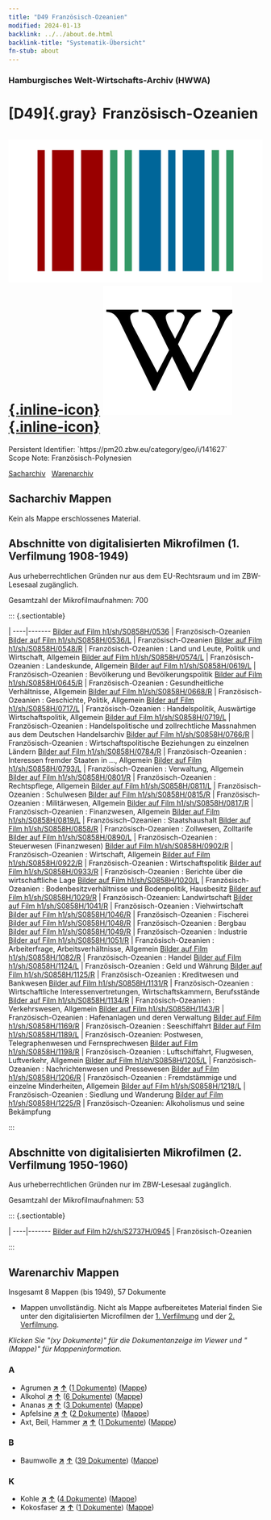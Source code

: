 ```yaml
---
title: "D49 Französisch-Ozeanien"
modified: 2024-01-13
backlink: ../../about.de.html
backlink-title: "Systematik-Übersicht"
fn-stub: about
---
```


### Hamburgisches Welt-Wirtschafts-Archiv (HWWA)

# [D49]{.gray}&#8201; Französisch-Ozeanien &#160; [![Wikidata](/images/Wikidata-logo.svg "Wikidata"){.inline-icon}](http://www.wikidata.org/entity/Q30971) [![Wikipedia](/images/Wikipedia-W.svg "Wikipedia"){.inline-icon}](https://de.wikipedia.org/wiki/Franz%C3%B6sisch-Polynesien)

<div class="hint">Persistent Identifier: `https://pm20.zbw.eu/category/geo/i/141627`</div>

<div class="hint">
Scope Note: Französisch-Polynesien
</div>


[Sacharchiv](#sacharchiv-mappen) &#160; [Warenarchiv](#warenarchiv-mappen)





## Sacharchiv Mappen








Kein als Mappe erschlossenes Material.



<a id="filmsections" />

## Abschnitte von digitalisierten Mikrofilmen (1. Verfilmung 1908-1949)

<p>Aus urheberrechtlichen Gründen nur aus dem EU-Rechtsraum und im ZBW-Lesesaal zugänglich.</p>


<p>Gesamtzahl der Mikrofilmaufnahmen: 700</p>





::: {.sectiontable}

 | 
----|-------
<a class="btn" href="https://pm20.zbw.eu/film/h1/sh/S0858H/0536" rel="nofollow">Bilder auf Film h1/sh/S0858H/0536</a> | Französisch-Ozeanien
<a class="btn" href="https://pm20.zbw.eu/film/h1/sh/S0858H/0536/L" rel="nofollow">Bilder auf Film h1/sh/S0858H/0536/L</a> | Französisch-Ozeanien
<a class="btn" href="https://pm20.zbw.eu/film/h1/sh/S0858H/0548/R" rel="nofollow">Bilder auf Film h1/sh/S0858H/0548/R</a> | Französisch-Ozeanien : Land und Leute, Politik und Wirtschaft, Allgemein
<a class="btn" href="https://pm20.zbw.eu/film/h1/sh/S0858H/0574/L" rel="nofollow">Bilder auf Film h1/sh/S0858H/0574/L</a> | Französisch-Ozeanien : Landeskunde, Allgemein
<a class="btn" href="https://pm20.zbw.eu/film/h1/sh/S0858H/0619/L" rel="nofollow">Bilder auf Film h1/sh/S0858H/0619/L</a> | Französisch-Ozeanien : Bevölkerung und Bevölkerungspolitik
<a class="btn" href="https://pm20.zbw.eu/film/h1/sh/S0858H/0645/R" rel="nofollow">Bilder auf Film h1/sh/S0858H/0645/R</a> | Französisch-Ozeanien : Gesundheitliche Verhältnisse, Allgemein
<a class="btn" href="https://pm20.zbw.eu/film/h1/sh/S0858H/0668/R" rel="nofollow">Bilder auf Film h1/sh/S0858H/0668/R</a> | Französisch-Ozeanien : Geschichte, Politik, Allgemein
<a class="btn" href="https://pm20.zbw.eu/film/h1/sh/S0858H/0717/L" rel="nofollow">Bilder auf Film h1/sh/S0858H/0717/L</a> | Französisch-Ozeanien : Handelspolitik, Auswärtige Wirtschaftspolitik, Allgemein
<a class="btn" href="https://pm20.zbw.eu/film/h1/sh/S0858H/0719/L" rel="nofollow">Bilder auf Film h1/sh/S0858H/0719/L</a> | Französisch-Ozeanien : Handelspolitische und zollrechtliche Massnahmen aus dem Deutschen Handelsarchiv
<a class="btn" href="https://pm20.zbw.eu/film/h1/sh/S0858H/0766/R" rel="nofollow">Bilder auf Film h1/sh/S0858H/0766/R</a> | Französisch-Ozeanien : Wirtschaftspolitische Beziehungen zu einzelnen Ländern
<a class="btn" href="https://pm20.zbw.eu/film/h1/sh/S0858H/0784/R" rel="nofollow">Bilder auf Film h1/sh/S0858H/0784/R</a> | Französisch-Ozeanien : Interessen fremder Staaten in ..., Allgemein
<a class="btn" href="https://pm20.zbw.eu/film/h1/sh/S0858H/0793/L" rel="nofollow">Bilder auf Film h1/sh/S0858H/0793/L</a> | Französisch-Ozeanien : Verwaltung, Allgemein
<a class="btn" href="https://pm20.zbw.eu/film/h1/sh/S0858H/0801/R" rel="nofollow">Bilder auf Film h1/sh/S0858H/0801/R</a> | Französisch-Ozeanien : Rechtspflege, Allgemein
<a class="btn" href="https://pm20.zbw.eu/film/h1/sh/S0858H/0811/L" rel="nofollow">Bilder auf Film h1/sh/S0858H/0811/L</a> | Französisch-Ozeanien : Schulwesen
<a class="btn" href="https://pm20.zbw.eu/film/h1/sh/S0858H/0815/R" rel="nofollow">Bilder auf Film h1/sh/S0858H/0815/R</a> | Französisch-Ozeanien : Militärwesen, Allgemein
<a class="btn" href="https://pm20.zbw.eu/film/h1/sh/S0858H/0817/R" rel="nofollow">Bilder auf Film h1/sh/S0858H/0817/R</a> | Französisch-Ozeanien : Finanzwesen, Allgemein
<a class="btn" href="https://pm20.zbw.eu/film/h1/sh/S0858H/0819/L" rel="nofollow">Bilder auf Film h1/sh/S0858H/0819/L</a> | Französisch-Ozeanien : Staatshaushalt
<a class="btn" href="https://pm20.zbw.eu/film/h1/sh/S0858H/0858/R" rel="nofollow">Bilder auf Film h1/sh/S0858H/0858/R</a> | Französisch-Ozeanien : Zollwesen, Zolltarife
<a class="btn" href="https://pm20.zbw.eu/film/h1/sh/S0858H/0890/L" rel="nofollow">Bilder auf Film h1/sh/S0858H/0890/L</a> | Französisch-Ozeanien : Steuerwesen (Finanzwesen)
<a class="btn" href="https://pm20.zbw.eu/film/h1/sh/S0858H/0902/R" rel="nofollow">Bilder auf Film h1/sh/S0858H/0902/R</a> | Französisch-Ozeanien : Wirtschaft, Allgemein
<a class="btn" href="https://pm20.zbw.eu/film/h1/sh/S0858H/0922/R" rel="nofollow">Bilder auf Film h1/sh/S0858H/0922/R</a> | Französisch-Ozeanien : Wirtschaftspolitik
<a class="btn" href="https://pm20.zbw.eu/film/h1/sh/S0858H/0933/R" rel="nofollow">Bilder auf Film h1/sh/S0858H/0933/R</a> | Französisch-Ozeanien : Berichte über die wirtschaftliche Lage
<a class="btn" href="https://pm20.zbw.eu/film/h1/sh/S0858H/1020/L" rel="nofollow">Bilder auf Film h1/sh/S0858H/1020/L</a> | Französisch-Ozeanien : Bodenbesitzverhältnisse und Bodenpolitik, Hausbesitz
<a class="btn" href="https://pm20.zbw.eu/film/h1/sh/S0858H/1029/R" rel="nofollow">Bilder auf Film h1/sh/S0858H/1029/R</a> | Französisch-Ozeanien: Landwirtschaft
<a class="btn" href="https://pm20.zbw.eu/film/h1/sh/S0858H/1041/R" rel="nofollow">Bilder auf Film h1/sh/S0858H/1041/R</a> | Französisch-Ozeanien : Viehwirtschaft
<a class="btn" href="https://pm20.zbw.eu/film/h1/sh/S0858H/1046/R" rel="nofollow">Bilder auf Film h1/sh/S0858H/1046/R</a> | Französisch-Ozeanien : Fischerei
<a class="btn" href="https://pm20.zbw.eu/film/h1/sh/S0858H/1048/R" rel="nofollow">Bilder auf Film h1/sh/S0858H/1048/R</a> | Französisch-Ozeanien : Bergbau
<a class="btn" href="https://pm20.zbw.eu/film/h1/sh/S0858H/1049/R" rel="nofollow">Bilder auf Film h1/sh/S0858H/1049/R</a> | Französisch-Ozeanien : Industrie
<a class="btn" href="https://pm20.zbw.eu/film/h1/sh/S0858H/1051/R" rel="nofollow">Bilder auf Film h1/sh/S0858H/1051/R</a> | Französisch-Ozeanien : Arbeiterfrage, Arbeitsverhältnisse, Allgemein
<a class="btn" href="https://pm20.zbw.eu/film/h1/sh/S0858H/1082/R" rel="nofollow">Bilder auf Film h1/sh/S0858H/1082/R</a> | Französisch-Ozeanien : Handel
<a class="btn" href="https://pm20.zbw.eu/film/h1/sh/S0858H/1124/L" rel="nofollow">Bilder auf Film h1/sh/S0858H/1124/L</a> | Französisch-Ozeanien : Geld und Währung
<a class="btn" href="https://pm20.zbw.eu/film/h1/sh/S0858H/1125/R" rel="nofollow">Bilder auf Film h1/sh/S0858H/1125/R</a> | Französisch-Ozeanien : Kreditwesen und Bankwesen
<a class="btn" href="https://pm20.zbw.eu/film/h1/sh/S0858H/1131/R" rel="nofollow">Bilder auf Film h1/sh/S0858H/1131/R</a> | Französisch-Ozeanien : Wirtschaftliche Interessenvertretungen, Wirtschaftskammern, Berufsstände
<a class="btn" href="https://pm20.zbw.eu/film/h1/sh/S0858H/1134/R" rel="nofollow">Bilder auf Film h1/sh/S0858H/1134/R</a> | Französisch-Ozeanien : Verkehrswesen, Allgemein
<a class="btn" href="https://pm20.zbw.eu/film/h1/sh/S0858H/1143/R" rel="nofollow">Bilder auf Film h1/sh/S0858H/1143/R</a> | Französisch-Ozeanien : Hafenanlagen und deren Verwaltung
<a class="btn" href="https://pm20.zbw.eu/film/h1/sh/S0858H/1169/R" rel="nofollow">Bilder auf Film h1/sh/S0858H/1169/R</a> | Französisch-Ozeanien : Seeschiffahrt
<a class="btn" href="https://pm20.zbw.eu/film/h1/sh/S0858H/1189/L" rel="nofollow">Bilder auf Film h1/sh/S0858H/1189/L</a> | Französisch-Ozeanien: Postwesen, Telegraphenwesen und Fernsprechwesen
<a class="btn" href="https://pm20.zbw.eu/film/h1/sh/S0858H/1198/R" rel="nofollow">Bilder auf Film h1/sh/S0858H/1198/R</a> | Französisch-Ozeanien : Luftschiffahrt, Flugwesen, Luftverkehr, Allgemein
<a class="btn" href="https://pm20.zbw.eu/film/h1/sh/S0858H/1205/L" rel="nofollow">Bilder auf Film h1/sh/S0858H/1205/L</a> | Französisch-Ozeanien : Nachrichtenwesen und Pressewesen
<a class="btn" href="https://pm20.zbw.eu/film/h1/sh/S0858H/1206/R" rel="nofollow">Bilder auf Film h1/sh/S0858H/1206/R</a> | Französisch-Ozeanien : Fremdstämmige und einzelne Minderheiten, Allgemein
<a class="btn" href="https://pm20.zbw.eu/film/h1/sh/S0858H/1218/L" rel="nofollow">Bilder auf Film h1/sh/S0858H/1218/L</a> | Französisch-Ozeanien : Siedlung und Wanderung
<a class="btn" href="https://pm20.zbw.eu/film/h1/sh/S0858H/1225/R" rel="nofollow">Bilder auf Film h1/sh/S0858H/1225/R</a> | Französisch-Ozeanien: Alkoholismus und seine Bekämpfung


:::




## Abschnitte von digitalisierten Mikrofilmen (2. Verfilmung 1950-1960)

<p>Aus urheberrechtlichen Gründen nur im ZBW-Lesesaal zugänglich.</p>


<p>Gesamtzahl der Mikrofilmaufnahmen: 53</p>





::: {.sectiontable}

 | 
----|-------
<a class="btn" href="https://pm20.zbw.eu/film/h2/sh/S2737H/0945" rel="nofollow">Bilder auf Film h2/sh/S2737H/0945</a> | Französisch-Ozeanien


:::














## Warenarchiv Mappen










Insgesamt 8 Mappen (bis 1949), 57 Dokumente
- Mappen unvollständig.  Nicht als Mappe aufbereitetes Material finden Sie
unter den digitalisierten Microfilmen der [1. Verfilmung](/film/h1_wa.de.html)
und der [2. Verfilmung](/film/h2_wa.de.html).

_Klicken Sie "(xy Dokumente)" für die Dokumentanzeige im Viewer und "(Mappe)" für Mappeninformation._




### A

- Agrumen [**&nearr;**](../../../ware/i/141948/about.de.html "Agrumen (XXX in der ganzen Welt)") [**&uarr;**](../../../ware/about.de.html#PLW04-Zs "Warensystematik") (<a href="https://pm20.zbw.eu/iiifview/folder/wa/141948,141627" title="über: Agrumen : Französisch-Ozeanien" target="_blank">1 Dokumente</a>) ([Mappe](../../../../folder/wa/1419xx/141948/1416xx/141627/about.de.html))
- Alkohol [**&nearr;**](../../../ware/i/141966/about.de.html "Alkohol (XXX in der ganzen Welt)") [**&uarr;**](../../../ware/about.de.html#PID20.02-Sp "Warensystematik") (<a href="https://pm20.zbw.eu/iiifview/folder/wa/141966,141627" title="über: Alkohol : Französisch-Ozeanien" target="_blank">6 Dokumente</a>) ([Mappe](../../../../folder/wa/1419xx/141966/1416xx/141627/about.de.html))
- Ananas [**&nearr;**](../../../ware/i/141970/about.de.html "Ananas (XXX in der ganzen Welt)") [**&uarr;**](../../../ware/about.de.html#PLW04-Tr01 "Warensystematik") (<a href="https://pm20.zbw.eu/iiifview/folder/wa/141970,141627" title="über: Ananas : Französisch-Ozeanien" target="_blank">3 Dokumente</a>) ([Mappe](../../../../folder/wa/1419xx/141970/1416xx/141627/about.de.html))
- Apfelsine [**&nearr;**](../../../ware/i/141981/about.de.html "Apfelsine (XXX in der ganzen Welt)") [**&uarr;**](../../../ware/about.de.html#PLW04-Zs01 "Warensystematik") (<a href="https://pm20.zbw.eu/iiifview/folder/wa/141981,141627" title="über: Apfelsine : Französisch-Ozeanien" target="_blank">2 Dokumente</a>) ([Mappe](../../../../folder/wa/1419xx/141981/1416xx/141627/about.de.html))
- Axt, Beil, Hammer [**&nearr;**](../../../ware/i/141947/about.de.html "Axt, Beil, Hammer (XXX in der ganzen Welt)") [**&uarr;**](../../../ware/about.de.html#PID07.03-Wz01 "Warensystematik") (<a href="https://pm20.zbw.eu/iiifview/folder/wa/141947,141627" title="über: Axt, Beil, Hammer : Französisch-Ozeanien" target="_blank">1 Dokumente</a>) ([Mappe](../../../../folder/wa/1419xx/141947/1416xx/141627/about.de.html))

### B

- Baumwolle [**&nearr;**](../../../ware/i/142089/about.de.html "Baumwolle (XXX in der ganzen Welt)") [**&uarr;**](../../../ware/about.de.html#PLW04-Bw "Warensystematik") (<a href="https://pm20.zbw.eu/iiifview/folder/wa/142089,141627" title="über: Baumwolle : Französisch-Ozeanien" target="_blank">39 Dokumente</a>) ([Mappe](../../../../folder/wa/1420xx/142089/1416xx/141627/about.de.html))

### K

- Kohle [**&nearr;**](../../../ware/i/143120/about.de.html "Kohle (XXX in der ganzen Welt)") [**&uarr;**](../../../ware/about.de.html#PRB02.01 "Warensystematik") (<a href="https://pm20.zbw.eu/iiifview/folder/wa/143120,141627" title="über: Kohle : Französisch-Ozeanien" target="_blank">4 Dokumente</a>) ([Mappe](../../../../folder/wa/1431xx/143120/1416xx/141627/about.de.html))
- Kokosfaser [**&nearr;**](../../../ware/i/143125/about.de.html "Kokosfaser (XXX in der ganzen Welt)") [**&uarr;**](../../../ware/about.de.html#PID19-Nf11 "Warensystematik") (<a href="https://pm20.zbw.eu/iiifview/folder/wa/143125,141627" title="über: Kokosfaser : Französisch-Ozeanien" target="_blank">1 Dokumente</a>) ([Mappe](../../../../folder/wa/1431xx/143125/1416xx/141627/about.de.html))




